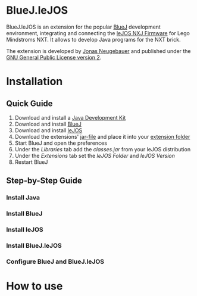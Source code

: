 BlueJ.leJOS
===========

BlueJ.leJOS is an extension for the popular [BlueJ](http://www.bluej.org)
development environment, integrating and connecting the
[leJOS NXJ Firmware](http://www.lejos.org/) for Lego Mindstroms NXT. It allows
to develop Java programs for the NXT brick.

The extension is developed by [Jonas Neugebauer](http://ddi.uni-paderborn.de/personen/jonas-neugebauer.html) and published under the
[GNU General Public License version 2](LICENSE).

Installation
============

Quick Guide
-----------
1. Download and install a [Java Development Kit](http://www.oracle.com/technetwork/java/javase/downloads/index.html)
2. Download and install [BlueJ](http://bluej.org/download/download.html)
3. Download and install [leJOS](http://www.lejos.org/nxj-downloads.php)
4. Download the extensions' [jar-file](jar/bluej-lejos.jar) and place it into your [extension folder](http://bluej.org/extensions/extensions.html#install)
5. Start BlueJ and open the preferences
6. Under the *Libraries* tab add the *classes.jar* from your leJOS distribution
7. Under the *Extensions* tab set the *leJOS Folder* and *leJOS Version*
8. Restart BlueJ

Step-by-Step Guide
------------------

### Install Java

### Install BlueJ

### Install leJOS

### Install BlueJ.leJOS

### Configure BlueJ and BlueJ.leJOS

How to use
==========